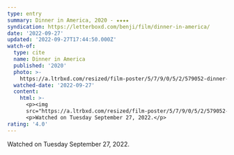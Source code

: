 ```yaml
---
type: entry
summary: Dinner in America, 2020 - ★★★★
syndication: https://letterboxd.com/benji/film/dinner-in-america/
date: '2022-09-27'
updated: '2022-09-27T17:44:50.000Z'
watch-of:
  type: cite
  name: Dinner in America
  published: '2020'
  photo: >-
    https://a.ltrbxd.com/resized/film-poster/5/7/9/0/5/2/579052-dinner-in-america-0-600-0-900-crop.jpg?v=15a53313fc
  watched-date: '2022-09-27'
  content:
    html: >-
      <p><img
      src="https://a.ltrbxd.com/resized/film-poster/5/7/9/0/5/2/579052-dinner-in-america-0-600-0-900-crop.jpg?v=15a53313fc"/></p>
      <p>Watched on Tuesday September 27, 2022.</p>
rating: '4.0'
---
```

Watched on Tuesday September 27, 2022.
